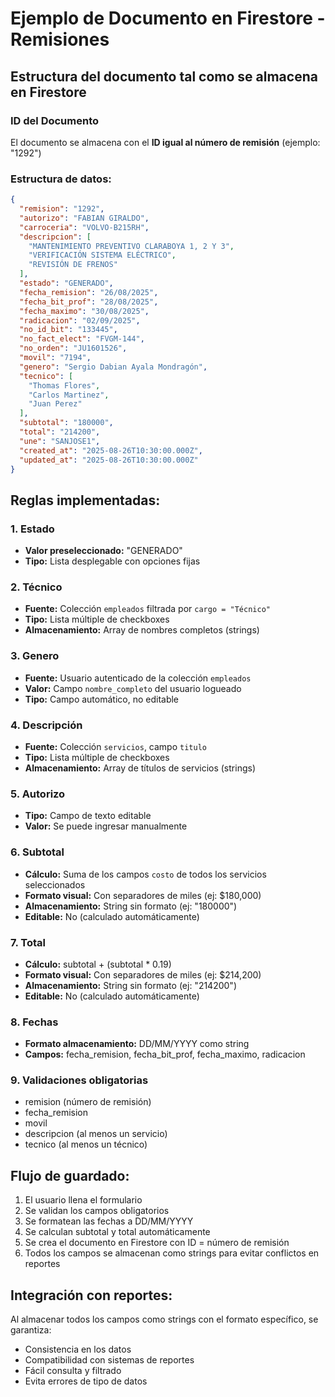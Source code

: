 # Ejemplo de Documento en Firestore - Remisiones

## Estructura del documento tal como se almacena en Firestore

### ID del Documento
El documento se almacena con el **ID igual al número de remisión** (ejemplo: "1292")

### Estructura de datos:

```json
{
  "remision": "1292",
  "autorizo": "FABIAN GIRALDO",
  "carroceria": "VOLVO-B215RH",
  "descripcion": [
    "MANTENIMIENTO PREVENTIVO CLARABOYA 1, 2 Y 3",
    "VERIFICACIÓN SISTEMA ELÉCTRICO",
    "REVISIÓN DE FRENOS"
  ],
  "estado": "GENERADO",
  "fecha_remision": "26/08/2025",
  "fecha_bit_prof": "28/08/2025",
  "fecha_maximo": "30/08/2025",
  "radicacion": "02/09/2025",
  "no_id_bit": "133445",
  "no_fact_elect": "FVGM-144",
  "no_orden": "JU1601526",
  "movil": "7194",
  "genero": "Sergio Dabian Ayala Mondragón",
  "tecnico": [
    "Thomas Flores",
    "Carlos Martinez",
    "Juan Perez"
  ],
  "subtotal": "180000",
  "total": "214200",
  "une": "SANJOSE1",
  "created_at": "2025-08-26T10:30:00.000Z",
  "updated_at": "2025-08-26T10:30:00.000Z"
}
```

## Reglas implementadas:

### 1. Estado
- **Valor preseleccionado:** "GENERADO"
- **Tipo:** Lista desplegable con opciones fijas

### 2. Técnico
- **Fuente:** Colección `empleados` filtrada por `cargo = "Técnico"`
- **Tipo:** Lista múltiple de checkboxes
- **Almacenamiento:** Array de nombres completos (strings)

### 3. Genero
- **Fuente:** Usuario autenticado de la colección `empleados`
- **Valor:** Campo `nombre_completo` del usuario logueado
- **Tipo:** Campo automático, no editable

### 4. Descripción
- **Fuente:** Colección `servicios`, campo `titulo`
- **Tipo:** Lista múltiple de checkboxes
- **Almacenamiento:** Array de títulos de servicios (strings)

### 5. Autorizo
- **Tipo:** Campo de texto editable
- **Valor:** Se puede ingresar manualmente

### 6. Subtotal
- **Cálculo:** Suma de los campos `costo` de todos los servicios seleccionados
- **Formato visual:** Con separadores de miles (ej: $180,000)
- **Almacenamiento:** String sin formato (ej: "180000")
- **Editable:** No (calculado automáticamente)

### 7. Total
- **Cálculo:** subtotal + (subtotal * 0.19)
- **Formato visual:** Con separadores de miles (ej: $214,200)
- **Almacenamiento:** String sin formato (ej: "214200")
- **Editable:** No (calculado automáticamente)

### 8. Fechas
- **Formato almacenamiento:** DD/MM/YYYY como string
- **Campos:** fecha_remision, fecha_bit_prof, fecha_maximo, radicacion

### 9. Validaciones obligatorias
- remision (número de remisión)
- fecha_remision
- movil
- descripcion (al menos un servicio)
- tecnico (al menos un técnico)

## Flujo de guardado:

1. El usuario llena el formulario
2. Se validan los campos obligatorios
3. Se formatean las fechas a DD/MM/YYYY
4. Se calculan subtotal y total automáticamente
5. Se crea el documento en Firestore con ID = número de remisión
6. Todos los campos se almacenan como strings para evitar conflictos en reportes

## Integración con reportes:

Al almacenar todos los campos como strings con el formato específico, se garantiza:
- Consistencia en los datos
- Compatibilidad con sistemas de reportes
- Fácil consulta y filtrado
- Evita errores de tipo de datos
